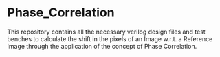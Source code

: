 # Phase_Correlation

This repository contains all the necessary verilog design files and test benches to calculate the shift in the pixels of an Image w.r.t. a Reference Image through the application of the concept of Phase Correlation.
